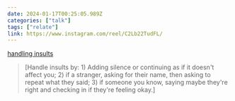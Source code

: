 ```yaml
---
date: 2024-01-17T00:25:05.989Z
categories: ["talk"]
tags: ["relate"]
link: https://www.instagram.com/reel/C2Lb22TudFL/
---
```

[handling insults](https://www.instagram.com/reel/C2Lb22TudFL/)

> [Handle insults by: 1) Adding silence or continuing as if it doesn't affect you; 2) if a stranger, asking for their name, then asking to repeat what they said; 3) if someone you know, saying maybe they're right and checking in if they're feeling okay.]
